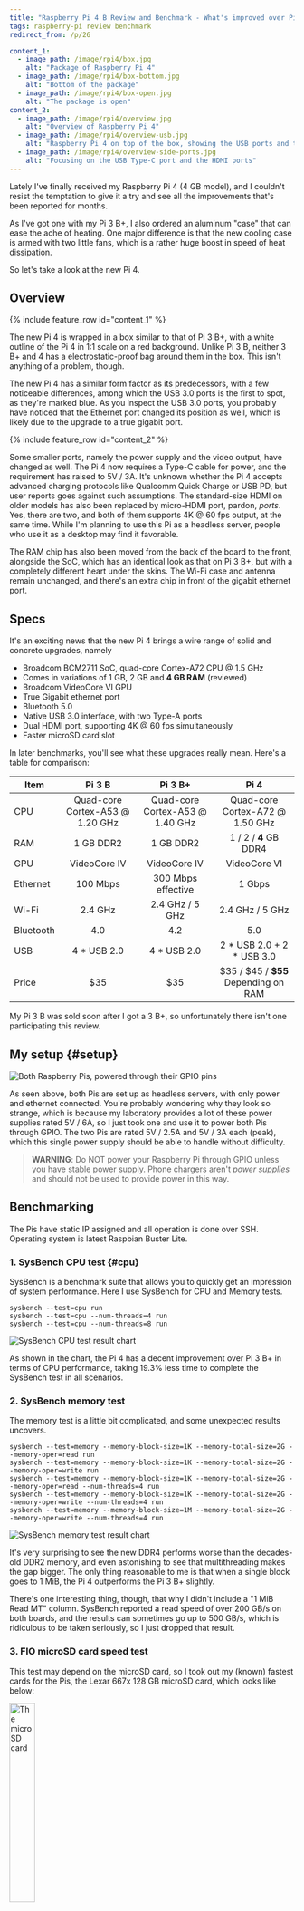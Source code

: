 ```yaml
---
title: "Raspberry Pi 4 B Review and Benchmark - What's improved over Pi 3 B+"
tags: raspberry-pi review benchmark
redirect_from: /p/26

content_1:
  - image_path: /image/rpi4/box.jpg
    alt: "Package of Raspberry Pi 4"
  - image_path: /image/rpi4/box-bottom.jpg
    alt: "Bottom of the package"
  - image_path: /image/rpi4/box-open.jpg
    alt: "The package is open"
content_2:
  - image_path: /image/rpi4/overview.jpg
    alt: "Overview of Raspberry Pi 4"
  - image_path: /image/rpi4/overview-usb.jpg
    alt: "Raspberry Pi 4 on top of the box, showing the USB ports and the Ethernet port"
  - image_path: /image/rpi4/overview-side-ports.jpg
    alt: "Focusing on the USB Type-C port and the HDMI ports"
---
```


Lately I've finally received my Raspberry Pi 4 (4 GB model), and I couldn't resist the temptation to give it a try and see all the improvements that's been reported for months.

As I've got one with my Pi 3 B+, I also ordered an aluminum "case" that can ease the ache of heating. One major difference is that the new cooling case is armed with two little fans, which is a rather huge boost in speed of heat dissipation.

So let's take a look at the new Pi 4.

## Overview

{% include feature_row id="content_1" %}

The new Pi 4 is wrapped in a box similar to that of Pi 3 B+, with a white outline of the Pi 4 in 1:1 scale on a red background. Unlike Pi 3 B, neither 3 B+ and 4 has a electrostatic-proof bag around them in the box. This isn't anything of a problem, though.

The new Pi 4 has a similar form factor as its predecessors, with a few noticeable differences, among which the USB 3.0 ports is the first to spot, as they're marked blue. As you inspect the USB 3.0 ports, you probably have noticed that the Ethernet port changed its position as well, which is likely due to the upgrade to a true gigabit port.

{% include feature_row id="content_2" %}

Some smaller ports, namely the power supply and the video output, have changed as well. The Pi 4 now requires a Type-C cable for power, and the requirement has raised to 5V / 3A. It's unknown whether the Pi 4 accepts advanced charging protocols like Qualcomm Quick Charge or USB PD, but user reports goes against such assumptions. The standard-size HDMI on older models has also been replaced by micro-HDMI port, pardon, *ports*. Yes, there are two, and both of them supports 4K @ 60 fps output, at the same time. While I'm planning to use this Pi as a headless server, people who use it as a desktop may find it favorable.

The RAM chip has also been moved from the back of the board to the front, alongside the SoC, which has an identical look as that on Pi 3 B+, but with a completely different heart under the skins. The Wi-Fi case and antenna remain unchanged, and there's an extra chip in front of the gigabit ethernet port.

## Specs

It's an exciting news that the new Pi 4 brings a wire range of solid and concrete upgrades, namely

- Broadcom BCM2711 SoC, quad-core Cortex-A72 CPU @ 1.5 GHz
- Comes in variations of 1 GB, 2 GB and **4 GB RAM** (reviewed)
- Broadcom VideoCore VI GPU
- True Gigabit ethernet port
- Bluetooth 5.0
- Native USB 3.0 interface, with two Type-A ports
- Dual HDMI port, supporting 4K @ 60 fps simultaneously
- Faster microSD card slot

In later benchmarks, you'll see what these upgrades really mean. Here's a table for comparison:

| Item      |                Pi 3 B                |               Pi 3 B+                |                     Pi 4                     |
| --------- | :----------------------------------: | :----------------------------------: | :------------------------------------------: |
| CPU       | Quad-core<br />Cortex-A53 @ 1.20 GHz | Quad-core<br />Cortex-A53 @ 1.40 GHz |     Quad-core<br />Cortex-A72 @ 1.50 GHz     |
| RAM       |              1 GB DDR2               |              1 GB DDR2               |            1 / 2 / **4** GB DDR4             |
| GPU       |             VideoCore IV             |             VideoCore IV             |                 VideoCore VI                 |
| Ethernet  |               100 Mbps               |          300 Mbps effective          |                    1 Gbps                    |
| Wi-Fi     |               2.4 GHz                |           2.4 GHz / 5 GHz            |               2.4 GHz / 5 GHz                |
| Bluetooth |                 4.0                  |                 4.2                  |                     5.0                      |
| USB       |             4 \* USB 2.0             |             4 \* USB 2.0             |         2 \* USB 2.0 + 2 \* USB 3.0          |
| Price     |                 \$35                 |                 \$35                 | \$35 / \$45 / **\$55**<br />Depending on RAM |

My Pi 3 B was sold soon after I got a 3 B+, so unfortunately there isn't one participating this review.

## My setup {#setup}

![Both Raspberry Pis, powered through their GPIO pins](/image/rpi4/rpis-powered.jpg)

As seen above, both Pis are set up as headless servers, with only power and ethernet connected. You're probably wondering why they look so strange, which is because my laboratory provides a lot of these power supplies rated 5V / 6A, so I just took one and use it to power both Pis through GPIO. The two Pis are rated 5V / 2.5A and 5V / 3A each (peak), which this single power supply should be able to handle without difficulty.

> **WARNING**: Do NOT power your Raspberry Pi through GPIO unless you have stable power supply. Phone chargers aren't *power supplies* and should not be used to provide power in this way.

## Benchmarking

The Pis have static IP assigned and all operation is done over SSH. Operating system is latest Raspbian Buster Lite.

### 1. SysBench CPU test {#cpu}

SysBench is a benchmark suite that allows you to quickly get an impression of system performance. Here I use SysBench for CPU and Memory tests.

```shell
sysbench --test=cpu run
sysbench --test=cpu --num-threads=4 run
sysbench --test=cpu --num-threads=8 run
```

![SysBench CPU test result chart](/image/rpi4/chart/sysbench-cpu.png)

As shown in the chart, the Pi 4 has a decent improvement over Pi 3 B+ in terms of CPU performance, taking 19.3% less time to complete the SysBench test in all scenarios.

### 2. SysBench memory test

The memory test is a little bit complicated, and some unexpected results uncovers.

```shell
sysbench --test=memory --memory-block-size=1K --memory-total-size=2G --memory-oper=read run
sysbench --test=memory --memory-block-size=1K --memory-total-size=2G --memory-oper=write run
sysbench --test=memory --memory-block-size=1K --memory-total-size=2G --memory-oper=read --num-threads=4 run
sysbench --test=memory --memory-block-size=1K --memory-total-size=2G --memory-oper=write --num-threads=4 run
sysbench --test=memory --memory-block-size=1M --memory-total-size=2G --memory-oper=write --num-threads=4 run
```

![SysBench memory test result chart](/image/rpi4/chart/sysbench-memory.png)

It's very surprising to see the new DDR4 performs worse than the decades-old DDR2 memory, and even astonishing to see that multithreading makes the gap bigger. The only thing reasonable to me is that when a single block goes to 1 MiB, the Pi 4 outperforms the Pi 3 B+ slightly.

There's one interesting thing, though, that why I didn't include a "1 MiB Read MT" column. SysBench reported a read speed of over 200 GB/s on both boards, and the results can sometimes go up to 500 GB/s, which is ridiculous to be taken seriously, so I just dropped that result.

### 3. FIO microSD card speed test

This test may depend on the microSD card, so I took out my (known) fastest cards for the Pis, the Lexar 667x 128 GB microSD card, which looks like below:

<img src="/image/rpi4/microsd-card.jpg" alt="The microSD card" width="30%">

I use `fio` for the disk (microSD card) I/O performance testing tool. Because I'm familiar with Crystal DiskMark, I tuned the command-line options of `fio` to match the specs of CDM.

```shell
fio --loops=5 --size=500m --filename=fiotest.tmp --stonewall --ioengine=libaio --direct=1 \
  --name=SeqRead --bs=1m --rw=read \
  --name=SeqWrite --bs=1m --rw=write \
  --name=512Kread --bs=512k --rw=randread \
  --name=512Kwrite --bs=512k --rw=randwrite \
  --name=4KQD32read --bs=4k --iodepth=32 --rw=randread \
  --name=4KQD32write --bs=4k --iodepth=32 --rw=randwrite \
  --name=4Kread --bs=4k --rw=randread \
  --name=4Kwrite --bs=4k --rw=randwrite
```

![FIO microSD test result chart](/image/rpi4/chart/fio-microsd.png)

From the results we can see a huge boost on Pi 4, running 50% faster than its predecessor in many tests. This is probably the most useful upgrades on Pi 4, as the performance has always been constrained by the slow disk I/O.

### 4. p7zip benchmark

7-Zip has a built-in benchmarking tool, and so does its POSIX port `p7zip`. I use this tool to test the compression and decompression performance on the Pis.

```shell
7zr b -mmt1
7zr b
```

![p7zip benchmark result chart](/image/rpi4/chart/p7zip.png)

As [the help article](https://sevenzip.osdn.jp/chm/cmdline/commands/bench.htm) says, compression depends more on the throughput and latency of memory, which is likely the reason that the gap between the two Pis is bigger in compression test. After all, there's a boost of 1/3 in the p7zip test.

### 5. OpenSSL speed test

OpenSSL is the most prevalent crypto library, and it also has built-in speed test as well. The result is the fastest speed among all block sizes, which is always 16,384 bytes in all 4 tests.

```shell
openssl speed -evp aes-256-cbc
openssl speed -evp aes-256-gcm
openssl speed -evp sha1
openssl speed -evp sha256
```

![OpenSSL speed result chart](/image/rpi4/chart/openssl.png)

### 6. Network speed test

The Pi 4 upgraded the 300 Mbps Ethernet port to a true 1 Gbps port, which is a great benefit if you want to use it as an offline downloader or an NAS. Here I ran two tests about the network connectivity.

#### 6.1 cURL file download test

This one is simple: Use cURL to download a file from a LAN machine and see the speed.

![cURL download speed chart](/image/rpi4/chart/cURL.png)

The result isn't as expected: The Pi 4 failed to run at its true Gbps speed, while my x86 Linux box right beside it made it.

#### 6.2 NGINX performance test

Another common use case is to serve web content with NGINX (sorry, no Apache). I installed NGINX on both Pis, set `access_log off` and use Siege 4.0.4 on my x86 box to benchmark the servers.

```shell
siege -c 10 -r 1000 [host]
siege -c 25 -r 400 [host]
```

![Siege NGINX result chart](/image/rpi4/chart/nginx.png)

With the increase in both CPU performance and network speed, the new Pi 4 runs almost twice as efficient as the Pi 3 B+. Surely a good news for the websiters.

### 7. Application performance

I picked two of my favorite platforms, Python and Ruby (I'm not familiar with Node) for this test.

The Python test involves a stupid script taken from [this Stack Overflow answer](), and the time is taken as the result.

```python
def test():
    """Stupid test function"""
    lst = []
    for i in range(100):
        lst.append(i)

if __name__ == '__main__':
    import timeit
    print(timeit.timeit("test()", setup="from __main__ import test"))
```

The Ruby test is simpler: Using Jekyll to build this site and see the time taken.

![Application test result chart](/image/rpi4/chart/python-ruby.png)

The Ruby test is more balanced than the Python test, which is pure computational performance. As a result, the performance gap is smaller in the Ruby test.

Wait, that doesn't mean the Pi 4 would be a good platform for your bigger Python or Ruby project. The same tests run **10x faster** on my x86 Linux box (i7-8850H, 32 GB DDR4, NVMe SSD), running the Python script in 5 seconds and building my Jekyll site in 4 seconds. Well, you can't expect a beefy computer from only a board costing \$55, n'est-ce pas?

### 8. USB I/O performance

I took out my USB 3.1 SSD (assembled with a LiteOn L9M 512 GB and an enclosure case with VL716 SATA-to-USB adapter chip). However, as soon as I plug the SSD into either Pi, it powers down immediately. This later turns out to be the issue with power supply (GPIO pins can't pass enough power), so I came back the day after and started the Pis with power supply from the Micro USB / Type-C port. This time the Pi 3 B+ works correctly and ran through the `fio` test. The Pi 4, however, drops the SSD during the test due to power supply, *again*. I ended up powering the Pi through **both** Type-C and GPIO only to allow it to run the test on the SSD without power failure.

The power is a real issue this time, but putting it aside, let's look at the results:

```shell
fio --loops=5 --size=1g --filename=fiotest.tmp --stonewall --ioengine=libaio --direct=1 --name=SeqRead --bs=1m --rw=read --name=SeqWrite --bs=1m --rw=write
```

![FIO USB test result chart](/image/rpi4/chart/fio-usb.png)

That's impressive! The ever-upgraded USB 3.0 ports, even if not running at its top speed, is an exceptional lead over previous generations of Raspberry Pi. But before enjoying the turbo speed of the new USB ports, let's emphasize again that you need to take special care for your USB peripherals, especially those requiring just a little bit more power than others, like hard drives and SSDs. Rest assured, if the power issue is properly taken care of, utilizing these two ultra-speed USB ports would be a great benefit to your Pi-based NAS setup or whatever storage extension.

## Bottom line

Seen the marginal improvement from Raspberry Pi 3 B to 3 B+, the new Pi 4 is probably a banquet to most Pi enthusiasts. With the price remaining the same, the Pi 4 is a must-buy for everyone, even if you already have a Pi 3 B+. While there are downsides in power supply and cooling, they aren't much of a deal if you don't attach too many peripherals or put the Pi at constant high load.
